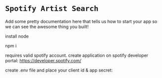 # `Spotify Artist Search`
Add some pretty documentation here that tells us how to start your app so we can see the awesome thing you built!

install node

npm i

requires valid spotify account. create application on spotify developer portal:
https://developer.spotify.com/

create .env file and place your client id & app secret:

